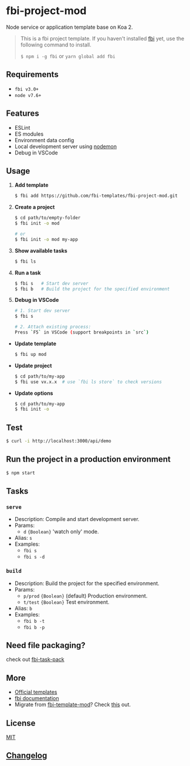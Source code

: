 # fbi-project-mod

Node service or application template base on Koa 2.

> This is a fbi project template. If you haven't installed
> [fbi](https://github.com/AlloyTeam/fbi) yet, use the following command to
> install.
>
> `$ npm i -g fbi` or `yarn global add fbi`

## Requirements

- `fbi v3.0+`
- `node v7.6+`

## Features

- ESLint
- ES modules
- Environment data config
- Local development server using [nodemon](https://github.com/remy/nodemon)
- Debug in VSCode

## Usage

1. **Add template**

   ```bash
   $ fbi add https://github.com/fbi-templates/fbi-project-mod.git
   ```

1. **Create a project**

   ```bash
   $ cd path/to/empty-folder
   $ fbi init -o mod

   # or
   $ fbi init -o mod my-app
   ```

1. **Show available tasks**

   ```bash
   $ fbi ls
   ```

1. **Run a task**

   ```bash
   $ fbi s   # Start dev server
   $ fbi b   # Build the project for the specified environment
   ```

1. **Debug in VSCode**

   ```bash
   # 1. Start dev server
   $ fbi s

   # 2. Attach existing process:
   Press `F5` in VSCode (support breakpoints in `src`)
   ```

- **Update template**

  ```bash
  $ fbi up mod
  ```

- **Update project**

  ```bash
  $ cd path/to/my-app
  $ fbi use vx.x.x  # use `fbi ls store` to check versions
  ```

- **Update options**

  ```bash
  $ cd path/to/my-app
  $ fbi init -o
  ```

## Test

```bash
$ curl -i http://localhost:3000/api/demo
```

## Run the project in a production environment

```bash
$ npm start
```

## Tasks

### `serve`

- Description: Compile and start development server.
- Params:
  - `d` `{Boolean}` 'watch only' mode.
- Alias: `s`
- Examples:
  - `fbi s`
  - `fbi s -d`

### `build`

- Description: Build the project for the specified environment.
- Params:
  - `p/prod` `{Boolean}` (default) Production environment.
  - `t/test` `{Boolean}` Test environment.
- Alias: `b`
- Examples:
  - `fbi b -t`
  - `fbi b -p`

## Need file packaging?

check out [fbi-task-pack](https://github.com/fbi-templates/fbi-task-pack)

## More

- [Official templates](https://github.com/fbi-templates)
- [fbi documentation](https://neikvon.gitbooks.io/fbi/content/)
- Migrate from [fbi-template-mod](https://github.com/neikvon/fbi-template-mod)?
  Check [this](https://github.com/fbi-templates/fbi-task-migrate) out.

## License

[MIT](https://opensource.org/licenses/MIT)

## [Changelog](./CHANGELOG.md)
